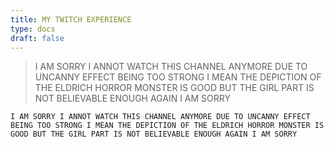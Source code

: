 ```yaml
---
title: MY TWITCH EXPERIENCE
type: docs
draft: false
---
```


> I AM SORRY I ANNOT WATCH THIS CHANNEL ANYMORE DUE TO UNCANNY EFFECT BEING TOO STRONG I MEAN THE DEPICTION OF THE ELDRICH HORROR MONSTER IS GOOD BUT THE GIRL PART IS NOT BELIEVABLE ENOUGH AGAIN I AM SORRY

```plaintext {filename="Copy to clipboard"}
I AM SORRY I ANNOT WATCH THIS CHANNEL ANYMORE DUE TO UNCANNY EFFECT BEING TOO STRONG I MEAN THE DEPICTION OF THE ELDRICH HORROR MONSTER IS GOOD BUT THE GIRL PART IS NOT BELIEVABLE ENOUGH AGAIN I AM SORRY
```
